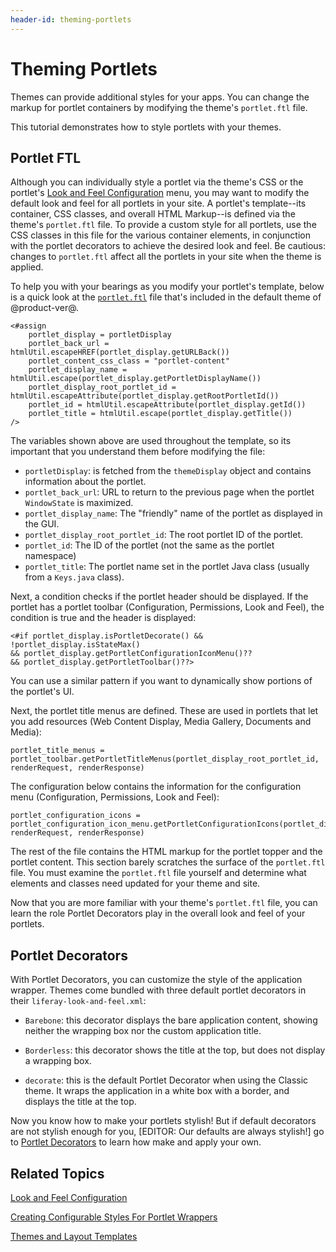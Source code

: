 ```yaml
---
header-id: theming-portlets
---
```


# Theming Portlets

Themes can provide additional styles for your apps. You can change the markup 
for portlet containers by modifying the theme's `portlet.ftl` file.

This tutorial demonstrates how to style portlets with your themes.

## Portlet FTL

Although you can individually style a portlet via the theme's CSS or the
portlet's [Look and Feel Configuration](/docs/7-1/user/-/knowledge_base/u/look-and-feel-configuration)
menu, you may want to modify the default look and feel for all portlets in your
site. A portlet's template--its container, CSS classes, and overall HTML
Markup--is defined via the theme's `portlet.ftl` file. To provide a custom style
for all portlets, use the CSS classes in this file for the various container
elements, in conjunction with the portlet decorators to achieve the desired look
and feel. Be cautious: changes to `portlet.ftl` affect all the portlets in your
site when the theme is applied.

To help you with your bearings as you modify your portlet's template, below is
a quick look at the
[`portlet.ftl`](https://github.com/liferay/liferay-portal/blob/7.1.x/modules/apps/frontend-theme/frontend-theme-classic/src/templates/portlet.ftl)
file that's included in the default theme of @product-ver@.

    <#assign
        portlet_display = portletDisplay
        portlet_back_url = htmlUtil.escapeHREF(portlet_display.getURLBack())
        portlet_content_css_class = "portlet-content"
        portlet_display_name = htmlUtil.escape(portlet_display.getPortletDisplayName())
        portlet_display_root_portlet_id = htmlUtil.escapeAttribute(portlet_display.getRootPortletId())
        portlet_id = htmlUtil.escapeAttribute(portlet_display.getId())
        portlet_title = htmlUtil.escape(portlet_display.getTitle())
    />
 
The variables shown above are used throughout the template, so its important
that you understand them before modifying the file:

- `portletDisplay`: is fetched from the `themeDisplay` object and contains 
  information about the portlet.
- `portlet_back_url`: URL to return to the previous page when the portlet 
  `WindowState` is maximized.
- `portlet_display_name`: The "friendly" name of the portlet as displayed in the
    GUI. 
- `portlet_display_root_portlet_id`: The root portlet ID of the portlet. 
- `portlet_id`: The ID of the portlet (not the same as the portlet namespace)
- `portlet_title`: The portlet name set in the portlet Java class 
  (usually from a `Keys.java` class).

Next, a condition checks if the portlet header should be displayed. If the
portlet has a portlet toolbar (Configuration, Permissions, Look and Feel), the
condition is true and the header is displayed:

    <#if portlet_display.isPortletDecorate() && !portlet_display.isStateMax() 
    && portlet_display.getPortletConfigurationIconMenu()?? 
    && portlet_display.getPortletToolbar()??>

You can use a similar pattern if you want to dynamically show portions of the
portlet's UI. 

Next, the portlet title menus are defined. These are used in portlets that let
you add resources (Web Content Display, Media Gallery, Documents and Media):

    portlet_title_menus = portlet_toolbar.getPortletTitleMenus(portlet_display_root_portlet_id, renderRequest, renderResponse)

The configuration below contains the information for the configuration menu 
(Configuration, Permissions, Look and Feel):

    portlet_configuration_icons = portlet_configuration_icon_menu.getPortletConfigurationIcons(portlet_display_root_portlet_id, renderRequest, renderResponse)

The rest of the file contains the HTML markup for the portlet topper and the 
portlet content. This section barely scratches the surface of the `portlet.ftl` 
file. You must examine the `portlet.ftl` file yourself and determine what 
elements and classes need updated for your theme and site. 

Now that you are more familiar with your theme's `portlet.ftl` file, you can 
learn the role Portlet Decorators play in the overall look and feel of your 
portlets.

## Portlet Decorators

With Portlet Decorators, you can customize the style of 
the application wrapper. Themes come bundled with three default portlet 
decorators in their `liferay-look-and-feel.xml`:

-  `Barebone`: this decorator displays the bare application content, showing 
    neither the wrapping box nor the custom application title. 

-  `Borderless`: this decorator shows the title at the top, but does not display
    a wrapping box.

-  `decorate`: this is the default Portlet Decorator when using the Classic 
    theme. It wraps the application in a white box with a border, and displays the title at the top.

Now you know how to make your portlets stylish! But if default decorators are
not stylish enough for you, [EDITOR: Our defaults are always stylish!] go to
[Portlet Decorators](/docs/7-1/tutorials/-/knowledge_base/t/creating-configurable-styles-for-portlet-wrappers) to
learn how make and apply your own.

## Related Topics

[Look and Feel Configuration](/docs/7-1/user/-/knowledge_base/u/look-and-feel-configuration)

[Creating Configurable Styles For Portlet Wrappers](/docs/7-1/tutorials/-/knowledge_base/t/creating-configurable-styles-for-portlet-wrappers)

[Themes and Layout Templates](/docs/7-1/tutorials/-/knowledge_base/t/themes-and-layout-templates)
